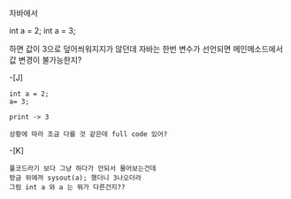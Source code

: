 자바에서 

int a = 2;
int a = 3;

하면 값이 3으로 덮어씌워지지가 않던데 자바는 한번 변수가 선언되면 메인메소드에서 값 변경이 불가능한지?

-[J]
```
int a = 2;
a= 3;

print -> 3

상황에 따라 조금 다를 것 같은데 full code 있어?
```
-[K]
```
풀코드라기 보다 그냥 하다가 안되서 물어보는건데
방금 위에꺼 sysout(a); 했더니 3나오더라 
그럼 int a 와 a 는 뭐가 다른건지??
```


